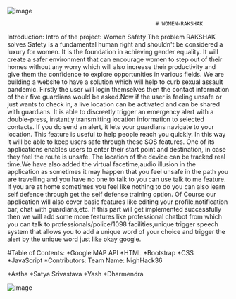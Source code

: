   ![image](https://user-images.githubusercontent.com/78973509/114281861-737b5d00-9a5e-11eb-96ba-42bebbe0b3e1.png)   
  
  
  
  
  
  
                                                   # WOMEN-RAKSHAK





Introduction:
Intro of the project: Women Safety
The problem RAKSHAK solves
Safety is a fundamental human right and shouldn't be considered a luxury for women. It is the foundation in achieving gender equality. It will create a safer environment that can encourage women to step out of their homes without any worry which will also increase their productivity and give them the confidence to explore opportunities in various fields.
We are building a website to have a solution which will help to curb sexual assault pandemic. Firstly the user will login themselves then the contact information of their five guardians would be asked.Now if the user is feeling unsafe or just wants to check in, a live location can be activated and can be shared with guardians. It is able to discreetly trigger an emergency alert with a double-press, instantly transmitting location information to selected contacts. If you do send an alert, it lets your guardians navigate to your location. This feature is useful to help people reach you quickly. In this way it will be able to keep users safe through these SOS features. One of its applications enables users to enter their start point and destination, in case they feel the route is unsafe. The location of the device can be tracked real time.We have also added the virtual facetime,audio illusion in the application as sometimes it may happen that you feel unsafe in the path you are travelling and you have no one to talk to you can use talk to me feature. If you are at home sometimes you feel like nothing to do you can also learn self defence through get the self defense training option. Of Course our application will also cover basic features like editing your profile,notification bar, chat with guardians,etc. If this part will get implemented successfully then we will add some more features like professional chatbot from which you can talk to professionals/police/1098 facilities,unique trigger speech system that allows you to add a unique word of your choice and trigger the alert by the unique word just like okay google.

#Table of Contents:
*Google MAP API
*HTML
*Bootstrap
*CSS
*JavaScript
*Contributors:
Team Name: NighHack36

*Astha 
*Satya Srivastava
*Yash
*Dharmendra










![image](https://user-images.githubusercontent.com/78973509/114281861-737b5d00-9a5e-11eb-96ba-42bebbe0b3e1.png)
